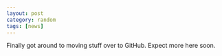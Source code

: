 ```yaml
---
layout: post
category: random
tags: [news]
---
```

Finally got around to moving stuff over to GitHub. Expect more here soon.